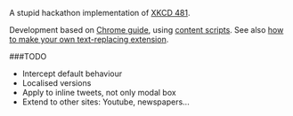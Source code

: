 A stupid hackathon implementation of [XKCD 481](https://xkcd.com/481/).

Development based on [Chrome guide](https://developer.chrome.com/extensions/getstarted), using [content scripts](https://developer.chrome.com/extensions/content_scripts). See also [how to make your own text-replacing extension](http://9to5google.com/2015/06/14/how-to-make-a-chrome-extensions/).


###TODO

* Intercept default behaviour
* Localised versions
* Apply to inline tweets, not only modal box
* Extend to other sites: Youtube, newspapers...

